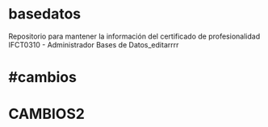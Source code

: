 # basedatos
Repositorio para mantener la información del certificado de profesionalidad IFCT0310 - Administrador Bases de Datos_editarrrr
# #cambios 
# CAMBIOS2